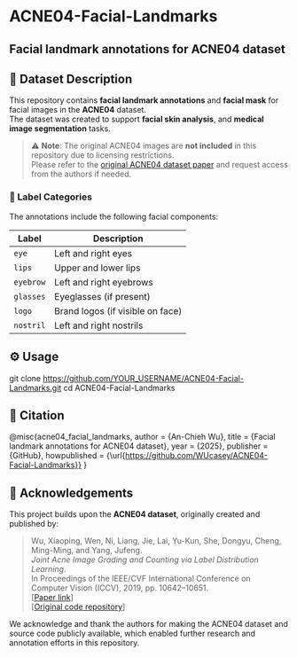 # ACNE04-Facial-Landmarks

**Facial landmark annotations for ACNE04 dataset**
---

## 📂 Dataset Description

This repository contains **facial landmark annotations** and **facial mask** for facial images in the **ACNE04** dataset.  
The dataset was created to support **facial skin analysis**, and **medical image segmentation** tasks.

> ⚠️ **Note**: The original ACNE04 images are **not included** in this repository due to licensing restrictions.  
Please refer to the [original ACNE04 dataset paper](https://openaccess.thecvf.com/content_ICCV_2019/html/Wu_Joint_Acne_Image_Grading_and_Counting_via_Label_Distribution_Learning_ICCV_2019_paper.html) and request access from the authors if needed.

### 📑 Label Categories

The annotations include the following facial components:

| Label     | Description             |
|-----------|-------------------------|
| `eye`     | Left and right eyes     |
| `lips`    | Upper and lower lips    |
| `eyebrow` | Left and right eyebrows |
| `glasses` | Eyeglasses (if present) |
| `logo`    | Brand logos (if visible on face) |
| `nostril` | Left and right nostrils |



## ⚙️ Usage

git clone https://github.com/YOUR_USERNAME/ACNE04-Facial-Landmarks.git
cd ACNE04-Facial-Landmarks

## 📖 Citation
@misc{acne04_facial_landmarks,
  author = {An-Chieh Wu},
  title = {Facial landmark annotations for ACNE04 dataset},
  year = {2025},
  publisher = {GitHub},
  howpublished = {\url{https://github.com/WUcasey/ACNE04-Facial-Landmarks}}
}

## 🙏 Acknowledgements

This project builds upon the **ACNE04 dataset**, originally created and published by:

> Wu, Xiaoping, Wen, Ni, Liang, Jie, Lai, Yu-Kun, She, Dongyu, Cheng, Ming-Ming, and Yang, Jufeng.  
> *Joint Acne Image Grading and Counting via Label Distribution Learning*.  
> In Proceedings of the IEEE/CVF International Conference on Computer Vision (ICCV), 2019, pp. 10642–10651.  
> [[Paper link](https://openaccess.thecvf.com/content_ICCV_2019/html/Wu_Joint_Acne_Image_Grading_and_Counting_via_Label_Distribution_Learning_ICCV_2019_paper.html)]  
> [[Original code repository](https://github.com/xpwu95/ldl)]

We acknowledge and thank the authors for making the ACNE04 dataset and source code publicly available, which enabled further research and annotation efforts in this repository.
